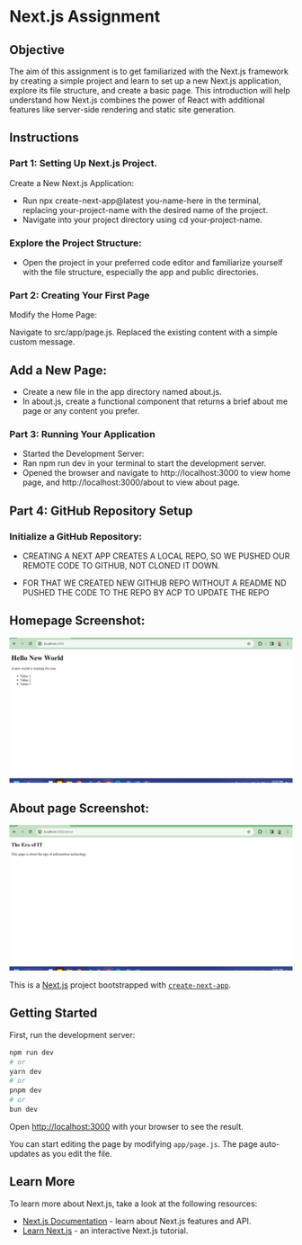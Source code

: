 # Next.js Assignment

## Objective
The aim of this assignment is to get familiarized with the Next.js framework by creating a simple project and learn to set up a new Next.js application, explore its file structure, and create a basic page. This introduction will help understand how Next.js combines the power of React with additional features like server-side rendering and static site generation.

## Instructions
### Part 1: Setting Up Next.js Project.
Create a New Next.js Application:

- Run npx create-next-app@latest you-name-here in the terminal, replacing your-project-name with the desired name of the project.
- Navigate into your project directory using cd your-project-name.
### Explore the Project Structure:

- Open the project in your preferred code editor and familiarize yourself with the file structure, especially the app and public directories.
### Part 2: Creating Your First Page
Modify the Home Page:

Navigate to src/app/page.js.
Replaced the existing content with a simple custom message.

## Add a New Page:

- Create a new file in the app directory named about.js.
- In about.js, create a functional component that returns a brief about me page or any content you prefer.
### Part 3: Running Your Application
- Started the Development Server:
- Ran npm run dev in your terminal to start the development server.
- Opened the browser and navigate to http://localhost:3000 to view home page, and http://localhost:3000/about to view about page.
## Part 4: GitHub Repository Setup
### Initialize a GitHub Repository:
- CREATING A NEXT APP CREATES A LOCAL REPO, SO WE PUSHED OUR REMOTE CODE TO GITHUB, NOT CLONED IT DOWN.

 - FOR THAT WE CREATED NEW GITHUB REPO WITHOUT A README ND PUSHED THE CODE TO THE REPO BY ACP TO UPDATE THE REPO
 

## Homepage Screenshot:
![alt text](image.png)
## About page Screenshot:
![alt text](image-1.png)


This is a [Next.js](https://nextjs.org/) project bootstrapped with [`create-next-app`](https://github.com/vercel/next.js/tree/canary/packages/create-next-app).

## Getting Started

First, run the development server:

```bash
npm run dev
# or
yarn dev
# or
pnpm dev
# or
bun dev
```

Open [http://localhost:3000](http://localhost:3000) with your browser to see the result.

You can start editing the page by modifying `app/page.js`. The page auto-updates as you edit the file.

## Learn More

To learn more about Next.js, take a look at the following resources:

- [Next.js Documentation](https://nextjs.org/docs) - learn about Next.js features and API.
- [Learn Next.js](https://nextjs.org/learn) - an interactive Next.js tutorial.
